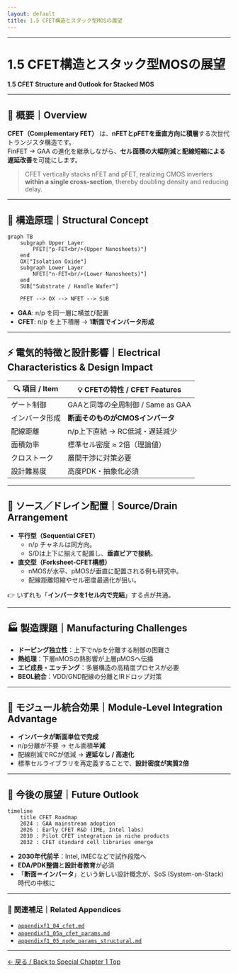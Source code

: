 ```yaml
---
layout: default
title: 1.5 CFET構造とスタック型MOSの展望
---
```


---

# 1.5 CFET構造とスタック型MOSの展望  
**1.5 CFET Structure and Outlook for Stacked MOS**

---

## 📘 概要｜Overview

**CFET（Complementary FET）** は、**nFETとpFETを垂直方向に積層**する次世代トランジスタ構造です。  
FinFET → GAA の進化を継承しながら、**セル面積の大幅削減**と**配線短縮による遅延改善**を可能にします。  

> CFET vertically stacks nFET and pFET, realizing CMOS inverters **within a single cross-section**, thereby doubling density and reducing delay.

---

## 🧱 構造原理｜Structural Concept

```mermaid
graph TB
    subgraph Upper Layer
        PFET["p-FET<br/>(Upper Nanosheets)"]
    end
    OX["Isolation Oxide"]
    subgraph Lower Layer
        NFET["n-FET<br/>(Lower Nanosheets)"]
    end
    SUB["Substrate / Handle Wafer"]

    PFET --> OX --> NFET --> SUB
```

- **GAA**: n/p を同一層に横並び配置  
- **CFET**: n/p を上下積層 → **1断面でインバータ形成**

---

## ⚡ 電気的特徴と設計影響｜Electrical Characteristics & Design Impact

| 🔍 項目 / Item | 💡 CFETの特性 / CFET Features |
|----------------|--------------------------------|
| ゲート制御 | GAAと同等の全周制御 / Same as GAA |
| インバータ形成 | **断面そのものがCMOSインバータ** |
| 配線距離 | n/p上下直結 → RC低減・遅延減少 |
| 面積効率 | 標準セル密度 ≈ 2倍（理論値） |
| クロストーク | 層間干渉に対策必要 |
| 設計難易度 | 高度PDK・抽象化必須 |

---

## 📐 ソース／ドレイン配置｜Source/Drain Arrangement

- **平行型（Sequential CFET）**  
  - n/p チャネルは同方向。  
  - S/Dは上下に揃えて配置し、**垂直ビアで接続**。  
- **直交型（Forksheet-CFET構想）**  
  - nMOSが水平、pMOSが垂直に配置される例も研究中。  
  - 配線距離短縮やセル密度最適化が狙い。  

👉 いずれも「**インバータを1セル内で完結**」する点が共通。  

---

## 🏭 製造課題｜Manufacturing Challenges

- **ドーピング独立性**：上下でn/pを分離する制御の困難さ  
- **熱処理**：下層nMOSの熱影響が上層pMOSへ伝播  
- **エピ成長・エッチング**：多層構造の高精度プロセスが必要  
- **BEOL統合**：VDD/GND配線の分離とIRドロップ対策  

---

## 🧩 モジュール統合効果｜Module-Level Integration Advantage

- **インバータが断面単位で完成**  
- n/p分離が不要 → セル面積**半減**  
- 配線削減でRCが低減 → **遅延なし / 高速化**  
- 標準セルライブラリを再定義することで、**設計密度が実質2倍**  

---

## 🔮 今後の展望｜Future Outlook

```mermaid
timeline
    title CFET Roadmap
    2024 : GAA mainstream adoption
    2026 : Early CFET R&D (IME, Intel labs)
    2030 : Pilot CFET integration in niche products
    2032 : CFET standard cell libraries emerge
```

- **2030年代前半**：Intel, IMECなどで試作段階へ  
- **EDA/PDK整備**と**設計者教育**が必須  
- 「**断面＝インバータ**」という新しい設計概念が、SoS (System-on-Stack) 時代の中核に  

---

### 🔗 関連補足｜Related Appendices

- [`appendixf1_04_cfet.md`](appendixf1_04_cfet.md)  
- [`appendixf1_05a_cfet_params.md`](appendixf1_05a_cfet_params.md)  
- [`appendixf1_05_node_params_structural.md`](appendixf1_05_node_params_structural.md)  

---

[← 戻る / Back to Special Chapter 1 Top](../f_chapter1_finfet_gaa/README.md)
